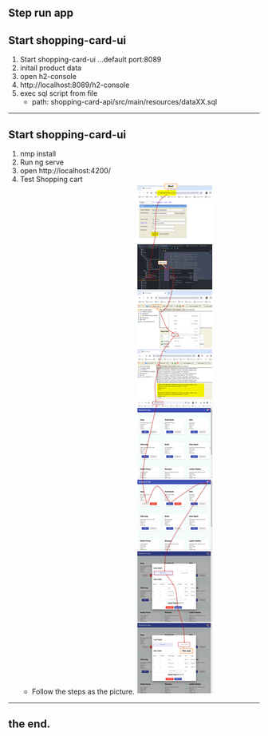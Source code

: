 
Step run app
---
Start shopping-card-ui
---
1. Start shopping-card-ui ...default port:8089
2. initail product data
3. open h2-console
4. http://localhost:8089/h2-console
5. exec sql script from file 
   - path: shopping-card-api/src/main/resources/dataXX.sql
---
Start shopping-card-ui
---
1. nmp install
2. Run ng serve
3. open http://localhost:4200/
4. Test Shopping cart
   - Follow the steps as the picture.
![Run App](https://github.com/nuchit2019/simple-shopping-cart-spring-boot3x-angular16.x/raw/main/step-run-app.jpg)

---
the end.
---
